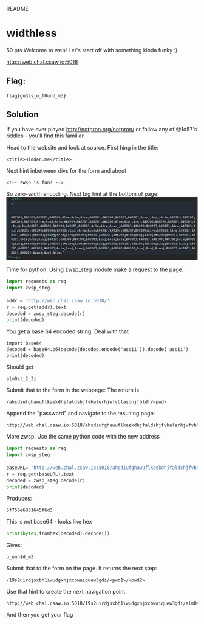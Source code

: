 README

# widthless
50 pts
Welcome to web! Let's start off with something kinda funky :)

http://web.chal.csaw.io:5018

## Flag:
```flag
flag{gu3ss_u_f0und_m3}
```

## Solution
If you have ever played http://notpron.org/notpron/ or follow any of @1o57's riddles - you'll find this familiar.

Head to the website and look at source. First hing in the title:
```
<title>Hidden.me</title>
```
Next hint inbetween divs for the form and about
```
<!-- zwsp is fun! -->
```
So zero-width encoding. Next big hint at the bottom of page:
![a998679a3d5eca6df4215618a1824642.png](../../_resources/a6680472145d4d768a26eae08fe2f7c2.png)

Time for python. Using zwsp_steg module make a request to the page.
```python
import requests as req
import zwsp_steg

addr = 'http://web.chal.csaw.io:5018/'
r = req.get(addr).text
decoded = zwsp_steg.decode(r)
print(decoded)
```

You get a base 64 encoded string. Deal with that
```
import base64
decoded = base64.b64decode(decoded.encode('ascii')).decode('ascii')
print(decoded)
```

Should get
```
alm0st_2_3z
```

Submit that to the form in the webpage: The return is
```
/ahsdiufghawuflkaekdhjfaldshjfvbalerhjwfvblasdnjfbldf/<pwd>
```

Append the "password" and navigate to the resulting page:
```
http://web.chal.csaw.io:5018/ahsdiufghawuflkaekdhjfaldshjfvbalerhjwfvblasdnjfbldf/alm0st_2_3z
```

More zwsp. Use the same python code with the new address
```python
import requests as req
import zwsp_steg

baseURL= 'http://web.chal.csaw.io:5018/ahsdiufghawuflkaekdhjfaldshjfvbalerhjwfvblasdnjfbldf/alm0st_2_3z'
r = req.get(baseURL).text
decoded = zwsp_steg.decode(r)
print(decoded)
```

Produces:
```
5f756e6831645f6d3
```
This is not base64 - looks like hex
```python
print(bytes.fromhex(decoded).decode())
```

Gives:
```
u_unh1d_m3
```

Submit that to the form on the page. It returns the next step:
```
/19s2uirdjsxbh1iwudgxnjxcbwaiquew3gdi/<pwd1>/<pwd2>
```

Use that hint to create the next navigation point
```
http://web.chal.csaw.io:5018/19s2uirdjsxbh1iwudgxnjxcbwaiquew3gdi/alm0st_2_3z/u_unh1d_m3
```

And then you get your flag
